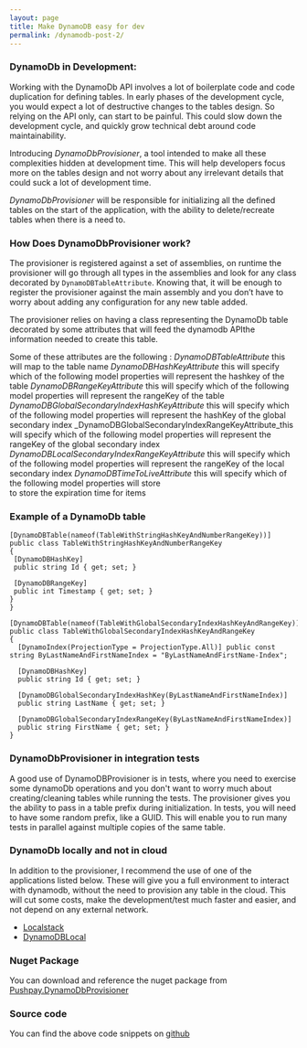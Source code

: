 ```yaml
---
layout: page
title: Make DynamoDB easy for dev
permalink: /dynamodb-post-2/
---
```


### DynamoDb in Development:

Working with the DynamoDb API involves a lot of boilerplate code and code duplication for defining tables. 
In early phases of the development cycle, you would expect a lot of destructive changes to the tables design. So relying on the API only, can start to be painful.
This could slow down the development cycle, and quickly grow technical debt around code maintainability.

Introducing _DynamoDbProvisioner_, a tool intended to make all these complexities hidden at development time. This will help developers focus more on the tables design and not worry about any irrelevant details that could suck a lot of development time.

_DynamoDbProvisioner_ will be responsible for initializing  all the defined tables on the start of the application, with the ability to delete/recreate tables when there is a need to.

### How Does DynamoDbProvisioner work?

The provisioner is registered against a set of assemblies, on runtime the provisioner will go through all types in the assemblies and look for any class decorated by `DynamoDBTableAttribute`. Knowing that, it will be enough to register the provisioner against the main assembly and you don’t have to worry about adding any configuration for any new table added.

The provisioner relies on having a class representing the DynamoDb table decorated by some attributes that will feed the dynamodb APIthe information needed to create this table.

Some of these attributes are the following :
_DynamoDBTableAttribute_ this will map to the table name
_DynamoDBHashKeyAttribute_ this will specify which of the following model properties will represent the hashkey of the table
_DynamoDBRangeKeyAttribute_ this will specify which of the following model properties will represent the rangeKey of the table
_DynamoDBGlobalSecondaryIndexHashKeyAttribute_ this will specify which of the following model properties will represent the hashKey of the global secondary index
_DynamoDBGlobalSecondaryIndexRangeKeyAttribute_this will specify which of the following model properties will represent the rangeKey of the global secondary index
_DynamoDBLocalSecondaryIndexRangeKeyAttribute_
this will specify which of the following model properties will represent the rangeKey of the local secondary index
_DynamoDBTimeToLiveAttribute_ this will specify which of the following model properties will store  
to store the expiration time for items

### Example of a DynamoDb table
 ```
[DynamoDBTable(nameof(TableWithStringHashKeyAndNumberRangeKey))]
public class TableWithStringHashKeyAndNumberRangeKey
{
  [DynamoDBHashKey]
  public string Id { get; set; }

  [DynamoDBRangeKey]
  public int Timestamp { get; set; }
}
}
```

```
[DynamoDBTable(nameof(TableWithGlobalSecondaryIndexHashKeyAndRangeKey))]
public class TableWithGlobalSecondaryIndexHashKeyAndRangeKey
{
  [DynamoIndex(ProjectionType = ProjectionType.All)] public const string ByLastNameAndFirstNameIndex = "ByLastNameAndFirstName-Index";

  [DynamoDBHashKey]
  public string Id { get; set; }

  [DynamoDBGlobalSecondaryIndexHashKey(ByLastNameAndFirstNameIndex)]
  public string LastName { get; set; }

  [DynamoDBGlobalSecondaryIndexRangeKey(ByLastNameAndFirstNameIndex)]
  public string FirstName { get; set; }
}
```

### DynamoDbProvisioner in integration tests

A good use of DynamoDBProvisioner is in tests, where you need to exercise some dynamoDb operations and you don't want to worry much about creating/cleaning tables while running the tests.
The provisioner gives you the ability to pass in a table prefix during initialization. In tests, you will need to have some random prefix, like a GUID. This will enable you to run many tests in parallel against multiple copies of the same table. 

### DynamoDb locally and not in cloud

In addition to the provisioner, I recommend the use of one of the applications listed below. These will give you a full environment to interact with dynamodb, without the need to provision any table in the cloud. This will cut some costs, make the development/test much faster and easier, and not depend on any external network.

- [Localstack](https://github.com/localstack/localstack)
- [DynamoDBLocal](https://docs.aws.amazon.com/amazondynamodb/latest/developerguide/DynamoDBLocal.html)
  
### Nuget Package
You can download and reference the nuget package from [Pushpay.DynamoDbProvisioner](https://www.nuget.org/packages?q=Pushpay.DynamoDbProvisioner)

### Source code 
You can find the above code snippets on [github](https://github.com/hzawawi/DynamoProvisioner)

